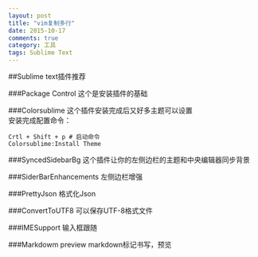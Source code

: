 ```yaml
---
layout: post
title: "vim复制多行"
date: 2015-10-17
comments: true
category: 工具
tags: Sublime Text
---
```

##Sublime text插件推荐

###Package Control
这个是安装插件的基础

###Colorsublime
这个插件安装完成后又好多主题可以设置  
安装完成配置命令：

    Crtl + Shift + p # 启动命令
    Colorsublime:Install Theme

###SyncedSidebarBg
这个插件让你的左侧边栏的主题和中央编辑器同步背景

###SiderBarEnhancements
左侧边栏增强

###PrettyJson
格式化Json

###ConvertToUTF8
可以保存UTF-8格式文件

###IMESupport
输入框跟随

###Markdowm preview
markdown标记书写，预览